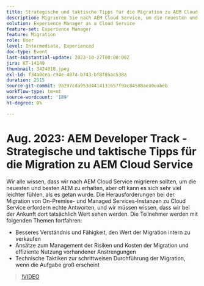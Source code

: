 ```yaml
---
title: Strategische und taktische Tipps für die Migration zu AEM Cloud Service
description: Migrieren Sie nach AEM Cloud Service, um die neuesten und besten AEM zu erhalten, um On-Premise- und Managed Services-Instanzen zu migrieren, um Cloud Service ein besseres Verständnis und eine bessere Möglichkeit zu bieten, intern den Wert von Migrationsansätzen zu verkaufen, um Migrationsrisiken und -kosten zu verwalten und bestehende Bemühungen effizient zu nutzen Technische Taktiken, um eine schrittweise Migration zu erreichen, wenn die Aufgabe groß erscheint.
solution: Experience Manager as a Cloud Service
feature-set: Experience Manager
feature: Migration
role: User
level: Intermediate, Experienced
doc-type: Event
last-substantial-update: 2023-10-27T00:00:00Z
jira: KT-14149
thumbnail: 3424018.jpeg
exl-id: f34a0cea-c94e-4874-b743-bf8f85ac538a
duration: 2515
source-git-commit: 9a297cda953d4414131657f9ac84580aea0eabeb
workflow-type: tm+mt
source-wordcount: '189'
ht-degree: 0%

---
```


# Aug. 2023: AEM Developer Track - Strategische und taktische Tipps für die Migration zu AEM Cloud Service

Wir alle wissen, dass wir nach AEM Cloud Service migrieren sollten, um die neuesten und besten AEM zu erhalten, aber oft kann es sich sehr viel leichter fühlen, als es getan wurde. Die Herausforderungen bei der Migration von On-Premise- und Managed Services-Instanzen zu Cloud Service erfordern echte Antworten, und wir müssen wissen, dass wir bei der Ankunft dort tatsächlich Wert sehen werden. Die Teilnehmer werden mit folgenden Themen fortfahren:

* Besseres Verständnis und Fähigkeit, den Wert der Migration intern zu verkaufen
* Ansätze zum Management der Risiken und Kosten der Migration und effiziente Nutzung vorhandener Anstrengungen
* Technische Taktiken zur schrittweisen Durchführung der Migration, wenn die Aufgabe groß erscheint

>[!VIDEO](https://video.tv.adobe.com/v/3424018/?learn=on)
